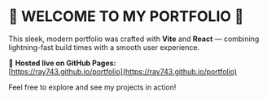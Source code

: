 # 🚀 **WELCOME TO MY PORTFOLIO** 🚀



This sleek, modern portfolio was crafted with **Vite** and **React** — combining lightning-fast build times with a smooth user experience.

🚀 **Hosted live on GitHub Pages:**  
[https://ray743.github.io/portfolio](https://ray743.github.io/portfolio)

Feel free to explore and see my projects in action!
